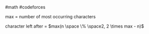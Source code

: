 #math 
#codeforces 

max = number of most occurring characters

character left after = $max(n \space \% \space2, 2 \times max - n)$